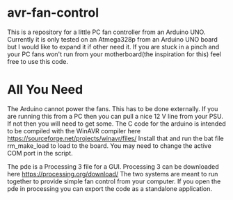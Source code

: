 # avr-fan-control

This is a repository for a little PC fan controller from an Arduino UNO. Currently it is only tested on an Atmega328p from an Arduino UNO board but I would like to expand it if other need it.
If you are stuck in a pinch and your PC fans won't run from your motherboard(the inspiration for this) feel free to use this code.

# All You Need

The Arduino cannot power the fans. This has to be done externally. If you are running this from a PC then you can pull a nice 12 V line from your PSU.
If not then you will need to get some.
The C code for the arduino is intended to be compiled with the WinAVR compiler here https://sourceforge.net/projects/winavr/files/
Install that and run the bat file rm_make_load to load to the board. You may need to change the active COM port in the script. 

The pde is a Processing 3 file for a GUI. Processing 3 can be downloaded here https://processing.org/download/
The two systems are meant to run together to provide simple fan control from your computer. If you open the pde in processing you can export the code as a standalone application. 

